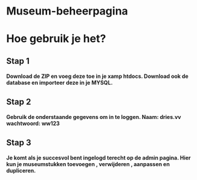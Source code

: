 # Museum-beheerpagina
# Hoe gebruik je het?
## Stap 1
#### Download de ZIP en voeg deze toe in je xamp htdocs. Download ook de database en importeer deze in je MYSQL.
## Stap 2
#### Gebruik de onderstaande gegevens om in te loggen. Naam: dries.vv wachtwoord: ww123
## Stap 3
#### Je komt als je succesvol bent ingelogd terecht op de admin pagina. Hier kun je museumstukken toevoegen , verwijderen , aanpassen en dupliceren.
